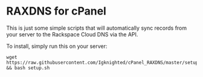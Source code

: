 # RAXDNS for cPanel
This is just some simple scripts that will automatically sync records from your server to the Rackspace Cloud DNS via the API.

To install, simply run this on your server:
```
wget https://raw.githubusercontent.com/Igknighted/cPanel_RAXDNS/master/setup.sh && bash setup.sh
```
